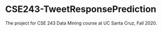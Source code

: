 # CSE243-TweetResponsePrediction
The project for CSE 243 Data Mining course at UC Santa Cruz, Fall 2020. 
